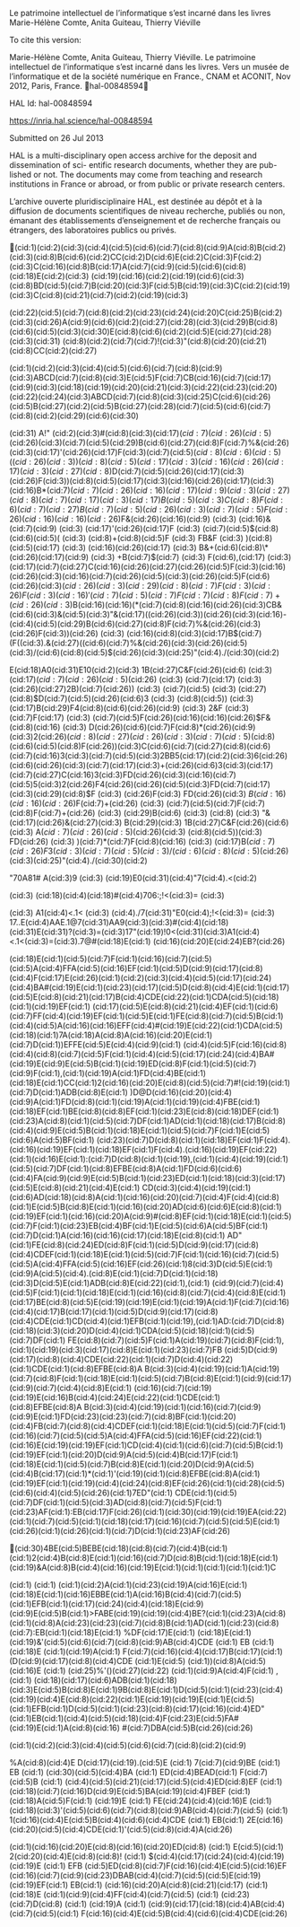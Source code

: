 Le patrimoine intellectuel de l’informatique s’est incarné
dans les livres
Marie-Hélène Comte, Anita Guiteau, Thierry Viéville

To cite this version:

Marie-Hélène Comte, Anita Guiteau, Thierry Viéville. Le patrimoine intellectuel de l’informatique
s’est incarné dans les livres. Vers un musée de l’informatique et de la société numérique en France.,
CNAM et ACONIT, Nov 2012, Paris, France. ￿hal-00848594￿

HAL Id: hal-00848594

https://inria.hal.science/hal-00848594

Submitted on 26 Jul 2013

HAL is a multi-disciplinary open access
archive for the deposit and dissemination of sci-
entific research documents, whether they are pub-
lished or not. The documents may come from
teaching and research institutions in France or
abroad, or from public or private research centers.

L’archive ouverte pluridisciplinaire HAL, est
destinée au dépôt et à la diffusion de documents
scientifiques de niveau recherche, publiés ou non,
émanant des établissements d’enseignement et de
recherche français ou étrangers, des laboratoires
publics ou privés.

(cid:1)(cid:2)(cid:3)(cid:4)(cid:5)(cid:6)(cid:7)(cid:8)(cid:9)A(cid:8)B(cid:2)(cid:3)(cid:8)B(cid:6)(cid:2)CC(cid:2)D(cid:6)E(cid:2)C(cid:3)F(cid:2)(cid:3)C(cid:16)(cid:8)B(cid:17)A(cid:7)(cid:9)(cid:5)(cid:6)(cid:8)(cid:18)E(cid:2)(cid:3)
(cid:19)(cid:16)(cid:2)(cid:19)(cid:6)(cid:3)(cid:8)BD(cid:5)(cid:7)B(cid:20)(cid:3)F(cid:5)B(cid:19)(cid:3)C(cid:2)(cid:19)(cid:3)C(cid:8)(cid:21)(cid:7)(cid:2)(cid:19)(cid:3)

(cid:22)(cid:5)(cid:7)(cid:8)(cid:2)(cid:23)(cid:24)(cid:20)C(cid:25)B(cid:2)(cid:3)(cid:26)A(cid:9)(cid:6)(cid:2)(cid:27)(cid:28)(cid:3)(cid:29)B(cid:8)(cid:6)(cid:5)(cid:3)(cid:30)E(cid:8)(cid:6)(cid:2)(cid:5)E(cid:27)(cid:28)(cid:3)(cid:31) (cid:8)(cid:2)(cid:7)(cid:7)!(cid:3)"(cid:8)(cid:20)(cid:21)(cid:8)CC(cid:2)(cid:27)

(cid:1)(cid:2)(cid:3)(cid:4)(cid:5)(cid:6)(cid:7)(cid:8)(cid:9)(cid:3)ABCD(cid:7)(cid:8)(cid:3)E(cid:5)F(cid:7)CB(cid:16)(cid:7)(cid:17)(cid:9)(cid:3)(cid:18)(cid:19)(cid:20)(cid:21)(cid:3)(cid:22)(cid:23)(cid:20)(cid:22)(cid:24)(cid:3)ABCD(cid:7)(cid:8)(cid:3)(cid:25)C(cid:6)(cid:26)(cid:5)B(cid:27)(cid:2)(cid:5)B(cid:27)(cid:28)(cid:7)(cid:5)(cid:6)(cid:7)(cid:8)(cid:2)(cid:29)(cid:6)(cid:30)

(cid:31) A!" (cid:2)(cid:3)#(cid:8)(cid:3)(cid:17)$(cid:7)(cid:26)(cid:5)$(cid:26)(cid:3)(cid:7)(cid:5)(cid:29)B(cid:6)(cid:27)(cid:8)F(cid:7)%&(cid:26)(cid:3)(cid:17)'(cid:26)(cid:17)F(cid:3)(cid:7)(cid:5)$(cid:8)(cid:6)(cid:5)((cid:26)(cid:3))(cid:8)(cid:5)(cid:17)(cid:3)(cid:16)(cid:26)(cid:17)(cid:3)(cid:27)(cid:8)$D(cid:7)(cid:5)(cid:26)(cid:17)(cid:3)(cid:26)F(cid:3))(cid:8)(cid:5)(cid:17)(cid:3)(cid:16)(cid:26)(cid:17)(cid:3)(cid:16)B\*(cid:7)$(cid:7)(cid:26)(cid:16)(cid:17)(cid:9)(cid:3)(cid:27)(cid:8)(cid:7)(cid:17) (cid:3)
(cid:17)B(cid:5) (cid:3) C(cid:8)F(cid:6)(cid:7)(cid:27)B(cid:7)(cid:5)(cid:26) (cid:3) (cid:7)(cid:5)F(cid:26)(cid:16)(cid:16)(cid:26)$F&(cid:26)(cid:16)(cid:9) (cid:3) (cid:16)&(cid:7)(cid:9) (cid:3) (cid:17)'(cid:26)(cid:17)F (cid:3) (cid:7)(cid:5)$(cid:8)(cid:6)(cid:5)( (cid:3) (cid:8)+(cid:8)(cid:5)F (cid:3) FB&F (cid:3) )(cid:8)(cid:5)(cid:17) (cid:3) (cid:16)(cid:26)(cid:17) (cid:3) B&+(cid:6)(cid:8)\*(cid:26)(cid:17)(cid:9) (cid:3) +B(cid:7)$(cid:7) (cid:3) F(cid:6),(cid:17) (cid:3)
(cid:17)(cid:7)(cid:27)C(cid:16)(cid:26)(cid:27)(cid:26)(cid:5)F(cid:3)(cid:16)(cid:26)(cid:3)(cid:16)(cid:7)(cid:26)(cid:5)(cid:3)(cid:26)(cid:5)F(cid:6)(cid:26)(cid:3)$(cid:26)(cid:3)(cid:29)(cid:8)(cid:7)F(cid:3)(cid:26)F(cid:3)(cid:16)'(cid:7)(cid:5)(cid:7)F(cid:7)(cid:8)F(cid:7)+(cid:26)(cid:3)$B(cid:16)(cid:16)(\*(cid:7)(cid:8)(cid:16)(cid:26)(cid:3)CB&(cid:6)(cid:3)&(cid:5)(cid:3)"&(cid:17)((cid:26)(cid:3))(cid:26)(cid:3)(cid:16)-(cid:4)(cid:5)(cid:29)B(cid:6)(cid:27)(cid:8)F(cid:7)%&(cid:26)(cid:3)(cid:26)F(cid:3))(cid:26) (cid:3)
(cid:16)(cid:8)(cid:3)(cid:17)B$(cid:7)(F((cid:3).&(cid:27)((cid:6)(cid:7)%&(cid:26)(cid:3)(cid:26)(cid:5)(cid:3)/(cid:6)(cid:8)(cid:5)$(cid:26)(cid:3)(cid:25)"(cid:4)./(cid:30)(cid:2)

E(cid:18)A0(cid:31)E10(cid:2)(cid:3) 1B(cid:27)C&F(cid:26)(cid:6) (cid:3) (cid:17)$(cid:7)(cid:26)(cid:5)$(cid:26) (cid:3) (cid:7)(cid:17) (cid:3) (cid:26)(cid:27)2B)(cid:7)(cid:26)) (cid:3) (cid:7)(cid:5) (cid:3) (cid:27)(cid:8)$D(cid:7)(cid:5)(cid:26)(cid:6)3 (cid:3) (cid:8)(cid:5)) (cid:3) (cid:17)B(cid:29)F4(cid:8)(cid:6)(cid:26)(cid:9) (cid:3) 2&F (cid:3) (cid:7)F(cid:17) (cid:3) (cid:7)(cid:5)F(cid:26)(cid:16)(cid:16)(cid:26)$F&(cid:8)(cid:16) (cid:3)
D(cid:26)(cid:6)(cid:7)F(cid:8)\*(cid:26)(cid:9)(cid:3)2(cid:26)$(cid:8)(cid:27)(cid:26)(cid:3)(cid:7)(cid:5)$(cid:8)(cid:6)(cid:5)(cid:8)F(cid:26))(cid:3)C(cid:6)(cid:7)(cid:27)(cid:8)(cid:6)(cid:7)(cid:16)3(cid:3)(cid:7)(cid:5)(cid:3)2BB5(cid:17)(cid:2)(cid:3)6(cid:26)(cid:6)(cid:26)(cid:3)(cid:7)(cid:17)(cid:3)+(cid:26)(cid:6)3(cid:3)(cid:17)(cid:7)(cid:27)C(cid:16)3(cid:3)FD(cid:26)(cid:3)(cid:16)(cid:7)(cid:5)5(cid:3)2(cid:26)F4(cid:26)(cid:26)(cid:5)(cid:3)FD(cid:7)(cid:17)(cid:3)(cid:29)(cid:8)$F (cid:3)
(cid:26)F(cid:3) FD(cid:26)(cid:3) $B(cid:16)(cid:16)(cid:26)$F(cid:7)+(cid:26) (cid:3) (cid:7)(cid:5)(cid:7)F(cid:7)(cid:8)F(cid:7)+(cid:26) (cid:3) (cid:29)B(cid:6) (cid:3) (cid:8) (cid:3) "&(cid:17)(cid:26)&(cid:27)(cid:3) B(cid:29)(cid:3) 1B(cid:27)C&F(cid:26)(cid:6)(cid:3) A$(cid:7)(cid:26)(cid:5)$(cid:26)(cid:3) (cid:8)(cid:5))(cid:3) FD(cid:26) (cid:3) )(cid:7)\*(cid:7)F(cid:8)(cid:16) (cid:3) (cid:17)B$(cid:7)(cid:26)F3 (cid:3) (cid:7)(cid:5) (cid:3)
/(cid:6)(cid:8)(cid:5)$(cid:26)(cid:3)(cid:25)"(cid:4)./(cid:30)(cid:2)

"70A81# A(cid:3)9 (cid:3)
(cid:19)E0(cid:31)(cid:4)"7(cid:4).<(cid:2)

(cid:3) (cid:18)(cid:4)(cid:18)#(cid:4)706:;!<(cid:3)= (cid:3)

(cid:3) A1(cid:4)<.1< (cid:3) (cid:4)./7(cid:31)"E0(cid:4);!<(cid:3)= (cid:3) 17..E(cid:4)AAE.1@7(cid:31)AA9(cid:3)(cid:3)#(cid:4)(cid:18)(cid:31)E(cid:31)?(cid:3)=(cid:3)17"(cid:19)!0<(cid:31)(cid:3)A1(cid:4)<.1<(cid:3)=(cid:3).7@#(cid:18)E(cid:1)
(cid:16)(cid:20)E(cid:24)EB?(cid:26)

(cid:18)E(cid:1)(cid:5)(cid:7)F(cid:1)(cid:16)(cid:7)(cid:5)(cid:5)A(cid:4)FFA(cid:5)(cid:16)EF(cid:1)(cid:5)D(cid:9)(cid:17)(cid:8)(cid:4)F(cid:17)E(cid:26)(cid:1)(cid:2)(cid:3)(cid:4)(cid:5)(cid:17)(cid:24)(cid:4)BA#(cid:19)E(cid:1)(cid:23)(cid:17)(cid:5)D(cid:8)(cid:4)E(cid:1)(cid:17)(cid:5)E(cid:8)(cid:21)(cid:17)B(cid:4)CDE(cid:22)(cid:1)CDA(cid:5)(cid:18)(cid:1)(cid:19)EF(cid:1)
(cid:17)(cid:5)E(cid:8)(cid:21)(cid:4)EF(cid:1)(cid:6)(cid:7)FF(cid:4)(cid:19)EF(cid:1)(cid:5)E(cid:1)FE(cid:8)(cid:7)(cid:5)B(cid:1)(cid:4)(cid:5)A(cid:16)(cid:16)EFF(cid:4)#(cid:19)E(cid:22)(cid:1)CDA(cid:5)(cid:18)(cid:1)7A(cid:18)A(cid:8)A(cid:16)(cid:20)E(cid:1)(cid:7)D(cid:1))EFFE(cid:5)E(cid:4)(cid:9)(cid:1)
(cid:4)(cid:5)F(cid:16)(cid:8)(cid:4)(cid:8)(cid:7)(cid:5)F(cid:1)(cid:4)(cid:5)(cid:17)(cid:24)(cid:4)BA#(cid:19)E(cid:9)E(cid:5)B(cid:1)(cid:19)ED(cid:8)F(cid:1)(cid:5)(cid:7)(cid:9)F(cid:1),(cid:1)(cid:19)A(cid:1)FD(cid:4)BE(cid:1)(cid:18)E(cid:1)CC(cid:1)2(cid:16)(cid:20)E(cid:8)(cid:5)(cid:7)#!(cid:19)(cid:1)(cid:7)D(cid:1)ADB(cid:8)E(cid:1)
)D@D(cid:16)(cid:20)(cid:4)(cid:9)A(cid:1)FD(cid:8)(cid:1)(cid:19)A(cid:1)(cid:19)(cid:4)FBE(cid:1)(cid:18)EF(cid:1)BE(cid:8)(cid:8)EF(cid:1)(cid:23)E(cid:8)(cid:18)DEF(cid:1)(cid:23)A(cid:8)(cid:1)(cid:5)(cid:7)DF(cid:1)AD(cid:1)(cid:18)(cid:17)B(cid:8)(cid:4)(cid:9)E(cid:5)B(cid:1)(cid:18)E(cid:1)(cid:5)(cid:7)F(cid:1)E(cid:5)(cid:6)A(cid:5)BF(cid:1)
(cid:23)(cid:7)D(cid:8)(cid:1)(cid:18)EF(cid:1)F(cid:4).(cid:16)(cid:19)EF(cid:1)(cid:18)EF(cid:1)F(cid:4).(cid:16)(cid:19)EF(cid:22)(cid:1)(cid:16)E(cid:1):(cid:7)D(cid:8)(cid:1)(cid:19),(cid:1)(cid:4)(cid:19)(cid:1)(cid:5)(cid:7)DF(cid:1)(cid:8)EFBE(cid:8)A(cid:1)FD(cid:6)(cid:6)(cid:4)FA(cid:9)(cid:9)E(cid:5)B(cid:1)(cid:23)ED(cid:1)(cid:18)(cid:3)(cid:17)(cid:5)E(cid:8)(cid:21)(cid:4)E(cid:1)
CD(cid:3)(cid:4)(cid:19)(cid:1)(cid:6)AD(cid:18)(cid:8)A(cid:1)(cid:16)(cid:20)(cid:7)(cid:4)F(cid:4)(cid:8)(cid:1)E(cid:5)B(cid:8)E(cid:1)(cid:16)(cid:20)AD(cid:6)(cid:6)E(cid:8)(cid:1)(cid:19)EF(cid:1)(cid:16)(cid:20)A(cid:9)#(cid:8)EF(cid:1)(cid:18)E(cid:1)(cid:5)(cid:7)F(cid:1)(cid:23)EB(cid:4)BF(cid:1)E(cid:5)(cid:6)A(cid:5)BF(cid:1)(cid:7)D(cid:1)A(cid:16)(cid:16)(cid:17)(cid:18)E(cid:8)(cid:1)
AD"(cid:1)FE(cid:8)(cid:24)ED(cid:8)F(cid:1)(cid:5)D(cid:9)(cid:17)(cid:8)(cid:4)CDEF(cid:1)(cid:18)E(cid:1)(cid:5)(cid:7)F(cid:1)(cid:16)(cid:7)(cid:5)(cid:5)A(cid:4)FFA(cid:5)(cid:16)EF(cid:26)(cid:1)8(cid:3)D(cid:5)E(cid:1)(cid:9)A(cid:5)(cid:4).(cid:8)E(cid:1)(cid:7)D(cid:1)(cid:18)(cid:3)D(cid:5)E(cid:1)ADB(cid:8)E(cid:22)(cid:1),(cid:1)
(cid:9)(cid:7)(cid:4)(cid:5)F(cid:1)(cid:1)(cid:18)E(cid:1)(cid:16)(cid:8)(cid:7)(cid:4)(cid:8)E(cid:1)(cid:17)BE(cid:8)(cid:5)E(cid:19)(cid:19)E(cid:1)(cid:19)A(cid:1)F(cid:7)(cid:16)(cid:4)(cid:17)B(cid:17)(cid:1)(cid:5)D(cid:9)(cid:17)(cid:8)(cid:4)CDE(cid:1)CD(cid:4)(cid:1)EFB(cid:1)(cid:19),(cid:1)AD:(cid:7)D(cid:8)(cid:18)(cid:3)(cid:20)D(cid:4)(cid:1)CDA(cid:5)(cid:18)(cid:1)(cid:5)(cid:7)DF(cid:1)
FE(cid:8)(cid:7)(cid:5)F(cid:1)A(cid:19)(cid:7)(cid:8)F(cid:1),(cid:1)(cid:19)(cid:3)(cid:17)(cid:8)E(cid:1)(cid:23)(cid:7)FB (cid:5)D(cid:9)(cid:17)(cid:8)(cid:4)CDE(cid:22)(cid:1)(cid:7)D(cid:4)(cid:22)(cid:1)CDE(cid:1)(cid:8)EFBE(cid:8)A B(cid:3)(cid:4)(cid:19)(cid:1)A(cid:19)(cid:7)(cid:8)F(cid:1)(cid:18)E(cid:1)(cid:5)(cid:7)B(cid:8)E(cid:1)(cid:9)(cid:17)(cid:9)(cid:7)(cid:4)(cid:8)E(cid:1)
(cid:16)(cid:7)(cid:19)(cid:19)E(cid:16)B(cid:4)(cid:24)E(cid:22)(cid:1)CDE(cid:1)(cid:8)EFBE(cid:8)A B(cid:3)(cid:4)(cid:19)(cid:1)(cid:16)(cid:7)(cid:9)(cid:9)E(cid:1)FD(cid:23)(cid:23)(cid:7)(cid:8)BF(cid:1)(cid:20)(cid:4)FB(cid:7)(cid:8)(cid:4)CDEF(cid:1)(cid:18)E(cid:1)(cid:5)(cid:7)F(cid:1)(cid:16)(cid:7)(cid:5)(cid:5)A(cid:4)FFA(cid:5)(cid:16)EF(cid:22)(cid:1)
(cid:16)E(cid:19)(cid:19)EF(cid:1)CD(cid:4)(cid:1)(cid:6)(cid:7)(cid:5)B(cid:1)(cid:19)EF(cid:1)(cid:20)D(cid:9)A(cid:5)(cid:4)B(cid:17)F(cid:1)(cid:18)E(cid:1)(cid:5)(cid:7)B(cid:8)E(cid:1)(cid:20)D(cid:9)A(cid:5)(cid:4)B(cid:17)(cid:1)\*(cid:1)'(cid:19)(cid:1)(cid:8)EFBE(cid:8)A(cid:1)(cid:19)EF(cid:1)(cid:19)(cid:4)(cid:24)(cid:8)EF(cid:26)(cid:1)(cid:28)(cid:5)(cid:6)(cid:4)(cid:5)(cid:26)(cid:1)7ED"(cid:1)
CDE(cid:1)(cid:5)(cid:7)DF(cid:1)(cid:5)(cid:3)AD(cid:8)(cid:7)(cid:5)F(cid:1)(cid:23)AF(cid:1):EB(cid:17)F(cid:26)(cid:1)(cid:30)(cid:19)(cid:19)EA(cid:22)(cid:1)(cid:7)(cid:5)(cid:1)(cid:18)(cid:17)(cid:16)(cid:7)(cid:5)(cid:5)E(cid:1)(cid:26)(cid:1)(cid:26)(cid:1)(cid:7)D(cid:1)(cid:23)AF(cid:26)

(cid:30)4BE(cid:5)BEBE(cid:18)(cid:8)(cid:7)(cid:4)B(cid:1)(cid:1)2(cid:4)B(cid:8)E(cid:1)(cid:16)(cid:7)D(cid:8)B(cid:1)(cid:18)E(cid:1)(cid:19)&A(cid:8)B(cid:4)(cid:16)(cid:19)E(cid:1)(cid:1)(cid:1)(cid:1)(cid:1)C

(cid:1) (cid:1) (cid:1)(cid:2)A(cid:1)(cid:23)(cid:19)A(cid:16)E(cid:1)(cid:18)E(cid:1)(cid:16)EBBE(cid:1)A(cid:16)B(cid:4)(cid:7)(cid:5)(cid:1)EFB(cid:1)(cid:17)(cid:24)(cid:4)(cid:18)E(cid:9)(cid:9)E(cid:5)B(cid:1)>FABE(cid:19)(cid:19)(cid:4)BE?(cid:1)(cid:23)A(cid:8)(cid:1)(cid:8)A(cid:23)(cid:23)(cid:7)(cid:8)B(cid:1)AD(cid:1)(cid:23)(cid:8)(cid:7):EB(cid:1)(cid:18)E(cid:1)
%DF(cid:17)E(cid:1) (cid:18)E(cid:1) (cid:19)&'(cid:5)(cid:6)(cid:7)(cid:8)(cid:9)AB(cid:4)CDE (cid:1) EB (cid:1)(cid:18)E (cid:1)(cid:19)A(cid:1) F(cid:7)(cid:16)(cid:4)(cid:17)B(cid:17)(cid:1) (D(cid:9)(cid:17)(cid:8)(cid:4)CDE (cid:1)E(cid:5) (cid:1))(cid:8)A(cid:5)(cid:16)E (cid:1) (cid:25)%'()(cid:27)(cid:22) (cid:1)(cid:9)A(cid:4)F(cid:1) ,(cid:1)
(cid:18)(cid:17)(cid:6)ADB(cid:1)(cid:18)(cid:3)E(cid:5)B(cid:8)E(cid:1)9B(cid:8)E(cid:1)D(cid:5)(cid:1)(cid:23)(cid:4)(cid:19)(cid:4)E(cid:8)(cid:22)(cid:1)E(cid:19)(cid:19)E(cid:1)E(cid:5)(cid:1)EFB(cid:1)D(cid:5)(cid:1)(cid:23)(cid:8)(cid:17)(cid:16)(cid:4)ED"(cid:1)EB(cid:1)(cid:4)(cid:5)(cid:18)(cid:4)F(cid:23)E(cid:5)FA#(cid:19)E(cid:1)A(cid:8)(cid:16) #(cid:7)DBA(cid:5)B(cid:26)(cid:26)

(cid:1)(cid:2)(cid:3)(cid:4)(cid:5)(cid:6)(cid:7)(cid:8)(cid:2)(cid:9)

%A(cid:8)(cid:4)E D(cid:17)(cid:19).(cid:5)E (cid:1) 7(cid:7)(cid:9)BE (cid:1) EB (cid:1) (cid:30)(cid:5)(cid:4)BA (cid:1) ED(cid:4)BEAD(cid:1)
F(cid:7)(cid:5)B (cid:1) (cid:4)(cid:5)(cid:21)(cid:17)(cid:5)(cid:4)ED(cid:8)EF (cid:1) (cid:18)(cid:7)(cid:16)D(cid:9)E(cid:5)BA(cid:19)(cid:4)FBEF (cid:1) (cid:18)A(cid:5)F(cid:1)
(cid:19)E (cid:1) FE(cid:24)(cid:4)(cid:16)E (cid:1) (cid:18)(cid:3)'(cid:5)(cid:6)(cid:7)(cid:8)(cid:9)AB(cid:4)(cid:7)(cid:5) (cid:1) 1(cid:16)(cid:4)E(cid:5)B(cid:4)(cid:6)(cid:4)CDE (cid:1) EB(cid:1)
2E(cid:16)(cid:20)(cid:5)(cid:4)CDE(cid:1)'(cid:5)(cid:8)(cid:4)A(cid:26)

(cid:1)(cid:16)(cid:20)E(cid:8)(cid:16)(cid:20)ED(cid:8) (cid:1) E(cid:5)(cid:1)
2(cid:20)(cid:4)E(cid:8)(cid:8)! (cid:1) $(cid:4)(cid:17)(cid:24)(cid:4)(cid:19)(cid:19)E (cid:1) EFB
(cid:5)ED(cid:8)(cid:7)F(cid:16)(cid:4)E(cid:5)(cid:16)EF (cid:16)(cid:7)(cid:9)(cid:23)DBAB(cid:4)(cid:7)(cid:5)(cid:5)E(cid:19)(cid:19)EF(cid:1)
EB(cid:1)
(cid:16)(cid:20)A(cid:8)(cid:21)(cid:17) (cid:1) (cid:18)E (cid:1)(cid:9)(cid:4)FF(cid:4)(cid:7)(cid:5) (cid:1) (cid:23)(cid:7)D(cid:8) (cid:1) (cid:19)A (cid:1) (cid:9)(cid:17)(cid:18)(cid:4)AB(cid:4)(cid:7)(cid:5)(cid:1)
F(cid:16)(cid:4)E(cid:5)B(cid:4)(cid:6)(cid:4)CDE(cid:26)


